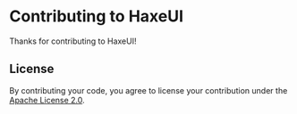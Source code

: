 # Contributing to HaxeUI

Thanks for contributing to HaxeUI!

## License

By contributing your code, you agree to license your contribution under the [Apache License 2.0](LICENSE.md).
